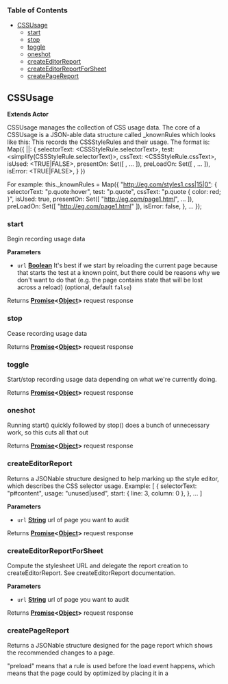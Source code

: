 <!-- Generated by documentation.js. Update this documentation by updating the source code. -->

### Table of Contents

-   [CSSUsage](#cssusage)
    -   [start](#start)
    -   [stop](#stop)
    -   [toggle](#toggle)
    -   [oneshot](#oneshot)
    -   [createEditorReport](#createeditorreport)
    -   [createEditorReportForSheet](#createeditorreportforsheet)
    -   [createPageReport](#createpagereport)

## CSSUsage

**Extends Actor**

CSSUsage manages the collection of CSS usage data.
The core of a CSSUsage is a JSON-able data structure called \_knownRules
which looks like this:
This records the CSSStyleRules and their usage.
The format is:
    Map({
      <CSS-URL>\|<START-LINE>\|<START-COLUMN>: {
        selectorText: &lt;CSSStyleRule.selectorText>,
        test: &lt;simplify(CSSStyleRule.selectorText)>,
        cssText: &lt;CSSStyleRule.cssText>,
        isUsed: &lt;TRUE|FALSE>,
        presentOn: Set([ <HTML-URL>, ... ]),
        preLoadOn: Set([ <HTML-URL>, ... ]),
        isError: &lt;TRUE|FALSE>,
      }
    })

For example:
    this.\_knownRules = Map({
      "<http://eg.com/styles1.css|15|0">: {
        selectorText: "p.quote:hover",
        test: "p.quote",
        cssText: "p.quote { color: red; }",
        isUsed: true,
        presentOn: Set([ "http://eg.com/page1.html", ... ]),
        preLoadOn: Set([ "http://eg.com/page1.html" ]),
        isError: false,
      }, ...
    });

### start

Begin recording usage data

**Parameters**

-   `url` **[Boolean](https://developer.mozilla.org/en-US/docs/Web/JavaScript/Reference/Global_Objects/Boolean)** It's best if we start by reloading the current page
                                  because that starts the test at a known point, but there could be reasons
                                  why we don't want to do that (e.g. the page contains state that will be
                                  lost across a reload) (optional, default `false`)

Returns **[Promise](https://developer.mozilla.org/en-US/docs/Web/JavaScript/Reference/Global_Objects/Promise)&lt;[Object](https://developer.mozilla.org/en-US/docs/Web/JavaScript/Reference/Global_Objects/Object)>** request response

### stop

Cease recording usage data

Returns **[Promise](https://developer.mozilla.org/en-US/docs/Web/JavaScript/Reference/Global_Objects/Promise)&lt;[Object](https://developer.mozilla.org/en-US/docs/Web/JavaScript/Reference/Global_Objects/Object)>** request response

### toggle

Start/stop recording usage data depending on what we're currently doing.

Returns **[Promise](https://developer.mozilla.org/en-US/docs/Web/JavaScript/Reference/Global_Objects/Promise)&lt;[Object](https://developer.mozilla.org/en-US/docs/Web/JavaScript/Reference/Global_Objects/Object)>** request response

### oneshot

Running start() quickly followed by stop() does a bunch of unnecessary work, so this cuts all that out

Returns **[Promise](https://developer.mozilla.org/en-US/docs/Web/JavaScript/Reference/Global_Objects/Promise)&lt;[Object](https://developer.mozilla.org/en-US/docs/Web/JavaScript/Reference/Global_Objects/Object)>** request response

### createEditorReport

Returns a JSONable structure designed to help marking up the style editor,
which describes the CSS selector usage.
Example:
[
    {
        selectorText: "p#content",
        usage: "unused|used",
        start: { line: 3, column: 0 },
    },
    ...
]

**Parameters**

-   `url` **[String](https://developer.mozilla.org/en-US/docs/Web/JavaScript/Reference/Global_Objects/String)** url of page you want to audit

Returns **[Promise](https://developer.mozilla.org/en-US/docs/Web/JavaScript/Reference/Global_Objects/Promise)&lt;[Object](https://developer.mozilla.org/en-US/docs/Web/JavaScript/Reference/Global_Objects/Object)>** request response

### createEditorReportForSheet

Compute the stylesheet URL and delegate the report creation to createEditorReport.
See createEditorReport documentation.

**Parameters**

-   `url` **[String](https://developer.mozilla.org/en-US/docs/Web/JavaScript/Reference/Global_Objects/String)** url of page you want to audit

Returns **[Promise](https://developer.mozilla.org/en-US/docs/Web/JavaScript/Reference/Global_Objects/Promise)&lt;[Object](https://developer.mozilla.org/en-US/docs/Web/JavaScript/Reference/Global_Objects/Object)>** request response

### createPageReport

Returns a JSONable structure designed for the page report which shows
the recommended changes to a page.

"preload" means that a rule is used before the load event happens, which
means that the page could by optimized by placing it in a <style> element
at the top of the page, moving the <link> elements to the bottom.

Example:
  {
    preload: \[
      {
        url: "<http://example.org/page1.html">,
        shortUrl: "page1.html",
        rules: [
          {
            url: "http://example.org/style1.css",
            shortUrl: "style1.css",
            start: { line: 3, column: 4 },
            selectorText: "p#content",
            formattedCssText: "p#content {\n  color: red;\n }\n"
         },
         ...
        ]
      }
    ],
    unused: \[
      {
        url: "<http://example.org/style1.css">,
        shortUrl: "style1.css",
        rules: [ ... ]
      }
    ]
  }

Returns **[Promise](https://developer.mozilla.org/en-US/docs/Web/JavaScript/Reference/Global_Objects/Promise)&lt;[Object](https://developer.mozilla.org/en-US/docs/Web/JavaScript/Reference/Global_Objects/Object)>** request response
